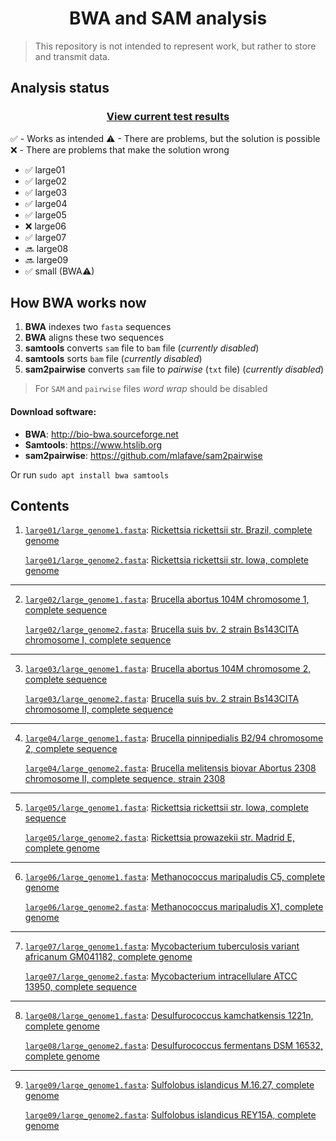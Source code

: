 <h1 align="center">BWA and SAM analysis</h1>

> This repository is not intended to represent work, but rather to store and transmit data.

## Analysis status

<h3 align="center"><a href="https://github.com/npanuhin/BIOCAD_BWA/blob/master/tests/README.md">View current test results</a></h3>

✅ - Works as intended
⚠ - There are problems, but the solution is possible
❌ - There are problems that make the solution wrong

- ✅ large01
- ✅ large02
- ✅ large03
- ✅ large04
- ✅ large05
- ❌ large06
- ✅ large07
- 🔜 large08
- 🔜 large09
- ✅ small (BWA⚠)


## How BWA works now

1. **BWA** indexes two `fasta` sequences
2. **BWA** aligns these two sequences
3. **samtools** converts `sam` file to `bam` file (*currently disabled*)
4. **samtools** sorts `bam` file (*currently disabled*)
5. **sam2pairwise** converts `sam` file to *pairwise* (`txt` file) (*currently disabled*)

> For `SAM` and `pairwise` files *word wrap* should be disabled


#### Download software:

- **BWA**: http://bio-bwa.sourceforge.net
- **Samtools**: https://www.htslib.org
- **sam2pairwise**: https://github.com/mlafave/sam2pairwise

Or run `sudo apt install bwa samtools`


## Contents

1. [`large01/large_genome1.fasta`](./samples/large01 "Go to /samples/large01"): [Rickettsia rickettsii str. Brazil, complete genome](https://www.ncbi.nlm.nih.gov/nuccore/CP003305.1)

   [`large01/large_genome2.fasta`](./samples/large01 "Go to /samples/large01"): [Rickettsia rickettsii str. Iowa, complete genome](https://www.ncbi.nlm.nih.gov/nuccore/CP000766.3)
---
2. [`large02/large_genome1.fasta`](./samples/large02 "Go to /samples/large02"): [Brucella abortus 104M chromosome 1, complete sequence](https://www.ncbi.nlm.nih.gov/nuccore/NZ_CP009625.1)

   [`large02/large_genome2.fasta`](./samples/large02 "Go to /samples/large02"): [Brucella suis bv. 2 strain Bs143CITA chromosome I, complete sequence](https://www.ncbi.nlm.nih.gov/nuccore/NZ_CP007695.1)
---
3. [`large03/large_genome1.fasta`](./samples/large03 "Go to /samples/large03"): [Brucella abortus 104M chromosome 2, complete sequence](https://www.ncbi.nlm.nih.gov/nuccore/NZ_CP009626.1)

   [`large03/large_genome2.fasta`](./samples/large03 "Go to /samples/large03"): [Brucella suis bv. 2 strain Bs143CITA chromosome II, complete sequence](https://www.ncbi.nlm.nih.gov/nuccore/NZ_CP007696.1)
---
4. [`large04/large_genome1.fasta`](./samples/large04 "Go to /samples/large04"): [Brucella pinnipedialis B2/94 chromosome 2, complete sequence](https://www.ncbi.nlm.nih.gov/nuccore/CP002079)

   [`large04/large_genome2.fasta`](./samples/large04 "Go to /samples/large04"): [Brucella melitensis biovar Abortus 2308 chromosome II, complete sequence, strain 2308](https://www.ncbi.nlm.nih.gov/nuccore/AM040265.1)
---
5. [`large05/large_genome1.fasta`](./samples/large05 "Go to /samples/large05"): [Rickettsia rickettsii str. Iowa, complete sequence](https://www.ncbi.nlm.nih.gov/nuccore/864354655)

   [`large05/large_genome2.fasta`](./samples/large05 "Go to /samples/large05"): [Rickettsia prowazekii str. Madrid E, complete genome](https://www.ncbi.nlm.nih.gov/nuccore/15603881)
---
6. [`large06/large_genome1.fasta`](./samples/large06 "Go to /samples/large06"): [Methanococcus maripaludis C5, complete genome](https://www.ncbi.nlm.nih.gov/nuccore/134045046)

   [`large06/large_genome2.fasta`](./samples/large06 "Go to /samples/large06"): [Methanococcus maripaludis X1, complete genome](https://www.ncbi.nlm.nih.gov/nuccore/CP002913.1)
---
7. [`large07/large_genome1.fasta`](./samples/large07 "Go to /samples/large07"): [Mycobacterium tuberculosis variant africanum GM041182, complete genome](https://www.ncbi.nlm.nih.gov/nuccore/NC_015758.1)

   [`large07/large_genome2.fasta`](./samples/large07 "Go to /samples/large07"): [Mycobacterium intracellulare ATCC 13950, complete sequence](https://www.ncbi.nlm.nih.gov/nuccore/NC_016946.1)
---
8. [`large08/large_genome1.fasta`](./samples/large08 "Go to /samples/large08"): [Desulfurococcus kamchatkensis 1221n, complete genome](https://www.ncbi.nlm.nih.gov/nuccore/CP001140.1)

   [`large08/large_genome2.fasta`](./samples/large08 "Go to /samples/large08"): [Desulfurococcus fermentans DSM 16532, complete genome](https://www.ncbi.nlm.nih.gov/nuccore/CP003321.1)
---
9. [`large09/large_genome1.fasta`](./samples/large09 "Go to /samples/large09"): [Sulfolobus islandicus M.16.27, complete genome](https://www.ncbi.nlm.nih.gov/nuccore/CP001401.1)

   [`large09/large_genome2.fasta`](./samples/large09 "Go to /samples/large09"): [Sulfolobus islandicus REY15A, complete genome](https://www.ncbi.nlm.nih.gov/nuccore/CP002425.1)